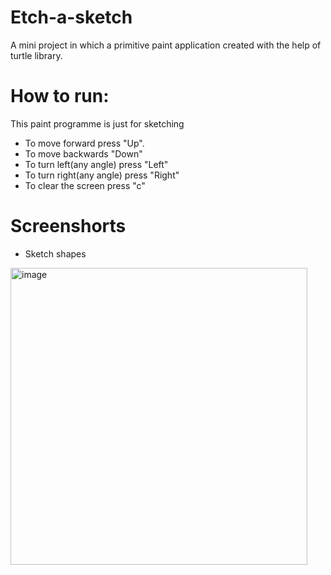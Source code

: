 # Etch-a-sketch
A mini project in which a primitive paint application created with the help of turtle library.

# How to run:
This paint programme is just for sketching

* To move forward press "Up".
* To move backwards "Down"
* To turn left(any angle) press "Left"
* To turn right(any angle) press "Right"
* To clear the screen press "c"

# Screenshorts
* Sketch shapes

<img width="475" alt="image" src="https://user-images.githubusercontent.com/103064401/188071575-d250eddd-9733-49b0-afeb-2b79c9b9190b.png">
